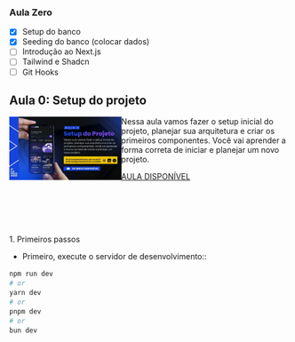 ### Aula Zero

- [x] Setup do banco
- [x] Seeding do banco (colocar dados)
- [ ] Introdução ao Next.js
- [ ] Tailwind e Shadcn
- [ ] Git Hooks

<div>
  <h2>Aula 0: Setup do projeto</h2>
</div>

<img style="float:left" src="./app/image/setup.webp" width="40%">
<p>Nessa aula vamos fazer o setup inicial do projeto, planejar sua arquitetura e criar os primeiros componentes. Você vai aprender a forma correta de iniciar e planejar um novo projeto.</p>
<a href="https://www.youtube.com/watch?v=XRMvPCfh2U0">AULA DISPONÍVEL</a>

<br><br><br><br>

<div>
1. Primeiros passos

* Primeiro, execute o servidor de desenvolvimento::

```bash
npm run dev
# or
yarn dev
# or
pnpm dev
# or
bun dev
